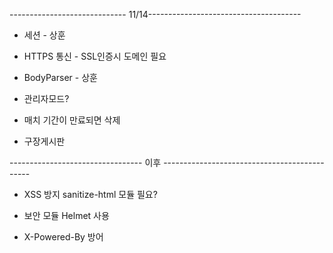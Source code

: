 ----------------------------- 11/14--------------------------------------

* 세션 - 상훈

* HTTPS 통신 - SSL인증시 도메인 필요

* BodyParser - 상훈

* 관리자모드?

* 매치 기간이 만료되면 삭제

* 구장게시판

--------------------------------- 이후 ---------------------------------------------

* XSS 방지 sanitize-html 모듈 필요?

* 보안 모듈 Helmet 사용

* X-Powered-By 방어 
